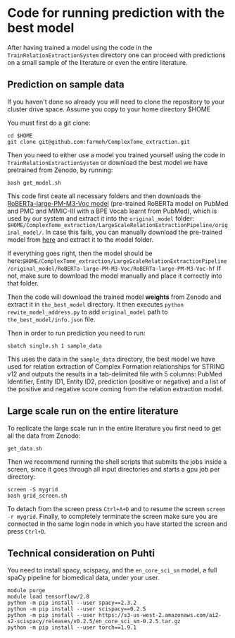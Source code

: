 # Code for running prediction with the best model

After having trained a model using the code in the `TrainRelationExtractionSystem` directory one can proceed with predictions on a small sample of the literature or even the entire literature. 

## Prediction on sample data

If you haven't done so already you will need to clone the repository to your cluster drive space. Assume you copy to your home directory $HOME

You must first do a git clone:
```
cd $HOME
git clone git@github.com:farmeh/ComplexTome_extraction.git
```

Then you need to either use a model you trained yourself using the code in `TrainRelationExtractionSystem` or download the best model we have pretrained from Zenodo, by running: 
```
bash get_model.sh
```
This code first ceate all necessary folders and then downloads the [RoBERTa-large-PM-M3-Voc model](https://dl.fbaipublicfiles.com/biolm/RoBERTa-large-PM-M3-Voc-hf.tar.gz) (pre-trained RoBERTa model on PubMed and PMC and MIMIC-III with a BPE Vocab learnt from PubMed),
which is used by our system and extract it into the `original_model` folder: `$HOME/ComplexTome_extraction/LargeScaleRelationExtractionPipeline/original_model/`.
In case this fails, you can manually download the pre-trained model from [here](https://github.com/facebookresearch/bio-lm/blob/main/README.md) and extract it to the model folder.

If everything goes right, then the model should be here:`$HOME/ComplexTome_extraction/LargeScaleRelationExtractionPipeline/original_model/RoBERTa-large-PM-M3-Voc/RoBERTa-large-PM-M3-Voc-hf`
If not, make sure to download the model manually and place it correctly into that folder.

Then the code will download the trained model **weights** from Zenodo and extract it in `the_best_model` directory. 
It then executes `python rewite_model_address.py` to add `original_model` path to `the_best_model/info.json` file.

Then in order to run prediction you need to run:
```
sbatch single.sh 1 sample_data
```

This uses the data in the `sample_data` directory, the best model we have used for relation extraction of Complex Formation relationships for STRING v12 and outputs the results in a tab-delimited file with 5 columns: PubMed Identifier, Entity ID1, Entity ID2, prediction (positive or negative) and a list of the positive and negative score coming from the relation extraction model. 

## Large scale run on the entire literature

To replicate the large scale run in the entire literature you first need to get all the data from Zenodo:
```
get_data.sh
```
Then we recommend running the shell scripts that submits the jobs inside a screen, since it goes through all input directories and starts a gpu job per directory: 
```
screen -S mygrid
bash grid_screen.sh
```

To detach from the screen press `Ctrl+A+D` and to resume the screen `screen -r mygrid`. Finally, to completely terminate the screen make sure you are connected in the same login node in which you have started the screen and press `Ctrl+D`.

## Technical consideration on Puhti

You need to install spacy, scispacy, and the `en_core_sci_sm` model, a full spaCy pipeline for biomedical data, under your user.

```
module purge
module load tensorflow/2.8
python -m pip install --user spacy==2.3.2
python -m pip install --user scispacy==0.2.5
python -m pip install --user https://s3-us-west-2.amazonaws.com/ai2-s2-scispacy/releases/v0.2.5/en_core_sci_sm-0.2.5.tar.gz
python -m pip install --user torch==1.9.1
```


